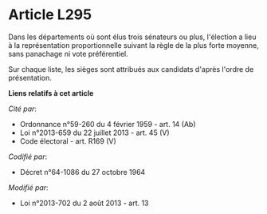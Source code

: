 # Article L295

Dans les départements où sont élus trois sénateurs ou plus, l'élection a lieu à la représentation proportionnelle suivant la
règle de la plus forte moyenne, sans panachage ni vote préférentiel. 

Sur chaque liste, les sièges sont attribués aux candidats d'après l'ordre de présentation.

**Liens relatifs à cet article**

_Cité par_:

  - Ordonnance n°59-260 du 4 février 1959 - art. 14 (Ab)
  - Loi n°2013-659 du 22 juillet 2013 - art. 45 (V)
  - Code électoral - art. R169 (V)

_Codifié par_:

  - Décret n°64-1086 du 27 octobre 1964

_Modifié par_:

  - Loi n°2013-702 du 2 août 2013 - art. 13
